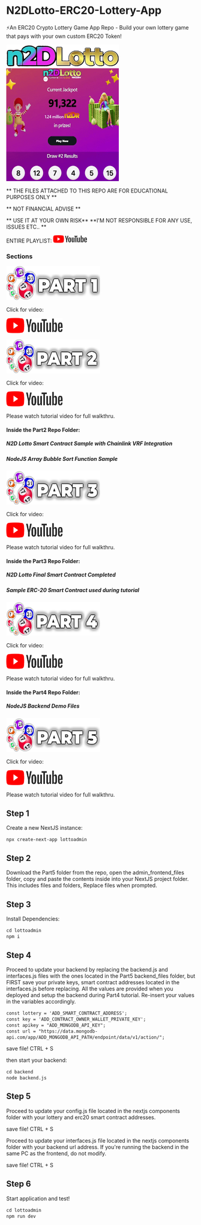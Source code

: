 # N2DLotto-ERC20-Lottery-App
⚡An ERC20 Crypto Lottery Game App Repo - Build your own lottery game that pays with your own custom ERC20 Token!

<img src="https://github.com/net2devcrypto/misc/blob/main/n2dLotto2.png" width="300" height="60">
<img src="https://github.com/net2devcrypto/misc/blob/main/n2dlotto.gif" width="300" height="300">


** THE FILES ATTACHED TO THIS REPO ARE FOR EDUCATIONAL PURPOSES ONLY **

** NOT FINANCIAL ADVISE **

** USE IT AT YOUR OWN RISK** **I'M NOT RESPONSIBLE FOR ANY USE, ISSUES ETC.. **

ENTIRE PLAYLIST:
<a href="https://www.youtube.com/watch?v=qbG549G8hQo&list=PLLkrq2VBYc1bvQvr-qogw1bxe3wmc61zG" target="_blank"><img src="https://github.com/net2devcrypto/misc/blob/main/ytlogo2.png" width="90" height="20"></a>


<h3>Sections</h3>

<img src="https://github.com/net2devcrypto/misc/blob/main/lottopart1.png" width="250" height="90">

Click for video:

<a href="https://www.youtube.com/watch?v=qbG549G8hQo&t=569s" target="_blank"><img src="https://github.com/net2devcrypto/misc/blob/main/ytlogo2.png" width="150" height="40"></a>

<img src="https://github.com/net2devcrypto/misc/blob/main/lottopart2.png" width="250" height="90">

Click for video:

<a href="https://www.youtube.com/watch?v=zBkYTAIMnN4&t=437s" target="_blank"><img src="https://github.com/net2devcrypto/misc/blob/main/ytlogo2.png" width="150" height="40"></a> 

Please watch tutorial video for full walkthru.

<h4>Inside the Part2 Repo Folder:</h4>

<h5>N2D Lotto Smart Contract Sample with Chainlink VRF Integration</h5>

<h5>NodeJS Array Bubble Sort Function Sample</h5>

<img src="https://github.com/net2devcrypto/misc/blob/main/lottopart3.png" width="250" height="90">

Click for video:

<a href="https://youtu.be/bEQ7wXPBH8E" target="_blank"><img src="https://github.com/net2devcrypto/misc/blob/main/ytlogo2.png" width="150" height="40"></a> 

Please watch tutorial video for full walkthru.

<h4>Inside the Part3 Repo Folder:</h4>

<h5>N2D Lotto Final Smart Contract Completed</h5>

<h5>Sample ERC-20 Smart Contract used during tutorial</h5>

<img src="https://github.com/net2devcrypto/misc/blob/main/lottopart4.png" width="250" height="90">

Click for video:

<a href="https://www.youtube.com/watch?v=Gz-pXG32yWc" target="_blank"><img src="https://github.com/net2devcrypto/misc/blob/main/ytlogo2.png" width="150" height="40"></a> 

Please watch tutorial video for full walkthru.

<h4>Inside the Part4 Repo Folder:</h4>

<h5>NodeJS Backend Demo Files</h5>

<img src="https://github.com/net2devcrypto/misc/blob/main/lottopart5.png" width="250" height="90">

Click for video:

<a href="" target="_blank"><img src="https://github.com/net2devcrypto/misc/blob/main/ytlogo2.png" width="150" height="40"></a> 

Please watch tutorial video for full walkthru.

## Step 1

Create a new NextJS instance:

```shell
npx create-next-app lottoadmin
```

## Step 2

Download the Part5 folder from the repo, open the admin_frontend_files folder, copy and paste the contents inside into your NextJS project folder.
This includes files and folders, Replace files when prompted.

## Step 3

Install Dependencies:

```shell
cd lottoadmin
npm i 
```

## Step 4

Proceed to update your backend by replacing the backend.js and interfaces.js files with the ones located in the Part5 backend_files folder,
but FIRST save your private keys, smart contract addresses located in the interfaces.js before replacing. All the values are provided when you deployed and setup the backend during Part4 tutorial. Re-insert your values in the variables accordingly.

```shell
const lottery = 'ADD_SMART_CONTRACT_ADDRESS';
const key = 'ADD_CONTRACT_OWNER_WALLET_PRIVATE_KEY';
const apikey = "ADD_MONGODB_API_KEY";
const url = "https://data.mongodb-api.com/app/ADD_MONGODB_API_PATH/endpoint/data/v1/action/";
```

save file! CTRL + S

then start your backend:

```shell
cd backend
node backend.js
```

## Step 5

Proceed to update your config.js file located in the nextjs components folder with your lottery and erc20 smart contract addresses.

save file! CTRL + S

Proceed to update your interfaces.js file located in the nextjs components folder with your backend url address. If you're running the
backend in the same PC as the frontend, do not modify.

save file! CTRL + S

## Step 6

Start application and test!

```shell
cd lottoadmin
npm run dev
```


